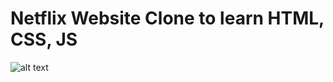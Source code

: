 # Netflix Website Clone to learn HTML, CSS, JS

![alt text](https://user-images.githubusercontent.com/36263575/58784453-5e6c5200-85db-11e9-9b56-88a679c5202a.png)

